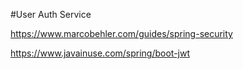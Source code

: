 #User Auth Service

https://www.marcobehler.com/guides/spring-security

https://www.javainuse.com/spring/boot-jwt